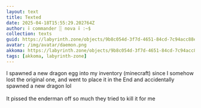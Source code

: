 ```yaml
---
layout: text
title: Texted
date: 2025-04-18T15:55:29.202764Z
author: ⸸ commander ░ nova ⸸ :~$
collection: texts
guid: https://labyrinth.zone/objects/9b8c054d-3f7d-4651-84cd-7c94acc88e75
avatar: /img/avatar/daemon.png
akkoma: https://labyrinth.zone/objects/9b8c054d-3f7d-4651-84cd-7c94acc88e75
tags: [akkoma, labyrinth-zone]
---
```


<p>I spawned a new dragon egg into my inventory (minecraft) since I somehow lost the original one, and went to place it in the End and accidentally spawned a new dragon lol<br><br>It pissed the enderman off so much they tried to kill it for me</p>
